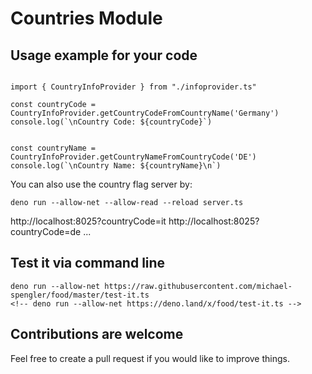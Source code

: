 # Countries Module

## Usage example for your code

```

import { CountryInfoProvider } from "./infoprovider.ts"

const countryCode = CountryInfoProvider.getCountryCodeFromCountryName('Germany')
console.log(`\nCountry Code: ${countryCode}`)


const countryName = CountryInfoProvider.getCountryNameFromCountryCode('DE')
console.log(`\nCountry Name: ${countryName}\n`)

```

You can also use the country flag server by:
```
deno run --allow-net --allow-read --reload server.ts
```

http://localhost:8025?countryCode=it
http://localhost:8025?countryCode=de
...


## Test it via command line
```
deno run --allow-net https://raw.githubusercontent.com/michael-spengler/food/master/test-it.ts
<!-- deno run --allow-net https://deno.land/x/food/test-it.ts -->
```

## Contributions are welcome
Feel free to create a pull request if you would like to improve things.